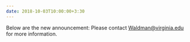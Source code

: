 ```yaml
---
date: 2018-10-03T10:00:00+3:30
---
```

Below are the new announcement:
Please contact Waldman@virginia.edu for more information.